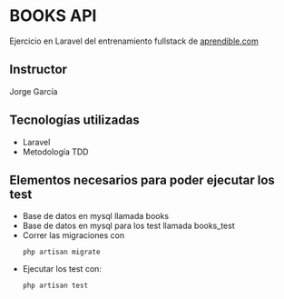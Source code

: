 # BOOKS API
Ejercicio en Laravel del entrenamiento fullstack de [aprendible.com](https://aprendible.com/)

## Instructor
Jorge García

## Tecnologías utilizadas
- Laravel
- Metodología TDD

## Elementos necesarios para poder ejecutar los test

- Base de datos en mysql llamada books
- Base de datos en mysql para los test llamada books_test
- Correr las migraciones con 
  ```
  php artisan migrate
  ```
- Ejecutar los test con:
  ```
  php artisan test
  ```
